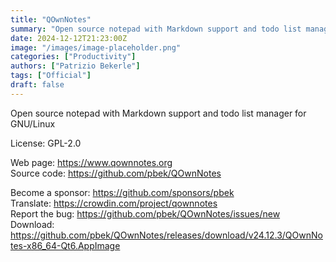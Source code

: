 ```yaml
---
title: "QOwnNotes"
summary: "Open source notepad with Markdown support and todo list manager for GNU/Linux"
date: 2024-12-12T21:23:00Z
image: "/images/image-placeholder.png"
categories: ["Productivity"]
authors: ["Patrizio Bekerle"]
tags: ["Official"]
draft: false
---
```


Open source notepad with Markdown support and todo list manager for GNU/Linux

License: GPL-2.0

Web page: <https://www.qownnotes.org>  
Source code: <https://github.com/pbek/QOwnNotes>

Become a sponsor: <https://github.com/sponsors/pbek>  
Translate: <https://crowdin.com/project/qownnotes>  
Report the bug: <https://github.com/pbek/QOwnNotes/issues/new>  
Download: <https://github.com/pbek/QOwnNotes/releases/download/v24.12.3/QOwnNotes-x86_64-Qt6.AppImage>
